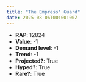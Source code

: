 ```yaml
---
title: "The Empress' Guard"
date: 2025-08-06T00:00:00Z
---
```

- **RAP**: 12824
- **Value**: -1
- **Demand level**: -1
- **Trend**: -1
- **Projected?**: True
- **Hyped?**: True
- **Rare?**: True
